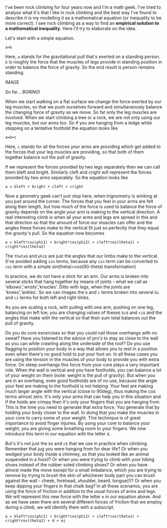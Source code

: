 ---
---

I've been rock climbing for four years now and I'm a math geek. I've tried to analyse what it's that I like in rock climbing and the best way I've found to describe it is my modelling it as a mathematical equation (or inequality to be more correct). I see rock climbing as a way to find an **empirical solution to a mathematical inequality**. Here I'll try to elaborate on the idea.

Let's start with a simple equation.

```
a=b
```

Here, `a` stands for the gravitational pull that's exerted on a standing person. `b` is roughly the force that the muscles of legs provide in standing position in order to balance the force of gravity. So the end result is person remains standing.

IMAGE

So far... *BORING*!

When we start walking on a flat surface we change the force exerted by our leg muscles, so that we push ourselves forward and simultaneously balance the changing force of gravity as we move. So far only the leg muscles are involved. When we start climbing a tree or a rock, we are not only using our leg muscles, but our arms too. So if you are hanging from a ledge while stepping on a tentative foothold the equation looks like

```
a=b+c
```

Here, `c` stands for all the forces your arms are providing which get added to the forces that your leg muscles are providing, so that both of them together balance out the pull of gravity.

If we represent the forces provided by two legs separately then we can call them bleft and bright. Similarly cleft and cright will represent the forces provided by two arms separately. So the equation looks like

```
a = bleft + bright + cleft + cright
```

Now a geometry geek can't just stop here, when trignometry is winking at you just around the corner. The forces that you feel in your arms are felt along their length, but how much of the force is used to balance the force of gravity depends on the angle your arm is making to the vertical direction. A real interesting climb is when all your arms and legs are spread in this and that direction so that the amount of force our muscles can offer and the angles these forces make to the vertical fit just so perfectly that they equal the gravity's pull. So the equation now becomes

```
a = bleft*cos(phi1) + bright*cos(phi2) + cleft*cos(theta1) + cright*cos(theta2)
```

The `theta`s and `phi`s are just the angles that our limbs make to the vertical. (I've avoided adding `sin` terms, because any `sin` term can be converted to `cos` term with a simple sin(theta)=cos(90-theta) transformation)

In practice, we do not have a stick for an arm. Our arms is broken into several sticks that hang together by means of joints - what we call as 'elbows','wrists','knucles'. Ditto with legs, when the joints are 'knees','ankles'. So we can images the `b` and `c` terms broken into several `bi` and `ci` terms for both left and right limbs.

As you are scaling a rock, with pulling with one arm, pushing on one leg, balancing on left toe; you are changing values of theses `bi`s and `ci`s and the angles that make with the vertical so that their sum total balances out the pull of gravity.

Do you do core excercises so that you could nail those overhangs with no sweat? Have you listened to the advice of pro's to stay as close to the wall as you can while crawling along the underside of the roof? Do you use flagging to position your body in a way that allows you to rest in a position even when there's no good hold to put your foot on. In all these cases you are using the tension in the muscles of your body to provide you with extra force. On steep overhangs this force from your core plays a very important role. When the wall is vertical and you have footholds, you can balance a lot of your weight on them (note: weight is the pull of gravity). But when you are in an overhang, even good footholds are of no use, because the angle your feet are making to the foothold is not helping. Your feet are making much larger angle with the vertical (close to 90deg), thus making the cos terms almost zero. It's only your arms that can help you in this situation and if the holds are crimpy then it's only your fingers that you are hanging from. This is the time you need to generate that extra force. You generate that by holding your body closer to the wall. In doing that you make the muscles in your core to carry some of your weight. This technique is of great importance to avoid finger injuries. By using your core to balance your weight, you are giving some breathing room to your fingers. We now introduce this term in our equation with the letter `d`.

But's it's not just the `b`s and `c`s that we use in practice when climbing. Remember that jug you were hanging from for dear life? Or when you wedged your body inside a chimney, so that you looked like an animal suspended in a fossil? Or when you were trying to climb with your hiking shoes instead of the rubber soled climbing shoes? Or when you have almost made the move except for a small imbalance, which you are trying to remove by trying to brush the skin of whichever body part you can brush against the wall - cheek, forehead, shoulder, beard, tongue(!)? Or when you keep dipping your fingers in that chalk bag? In all these scenarios, you are using the force of friction in addition to the usual forces of arms and legs. We will represent this new force with the letter `e` in our equation above. And as we have seen there are several different forces of friction that we employ during a climb, we will identify them with a subscript.

```
a = bleft*cos(phi1) + bright*cos(phi2) + cleft*cos(theta1) + cright*cos(theta2) + d + ei
```
